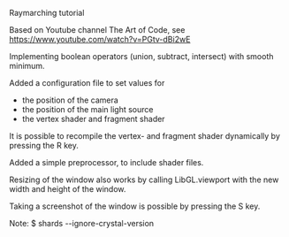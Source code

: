 Raymarching tutorial

Based on Youtube channel The Art of Code,
see https://www.youtube.com/watch?v=PGtv-dBi2wE

Implementing boolean operators (union, subtract, intersect) with smooth minimum.

Added a configuration file to set values for
- the position of the camera
- the position of the main light source
- the vertex shader and fragment shader

It is possible to recompile the vertex- and fragment
shader dynamically by pressing the R key.

Added a simple preprocessor, to include shader files.

Resizing of the window also works by calling LibGL.viewport
with the new width and height of the window.

Taking a screenshot of the window is possible by pressing the
S key.

Note:
$ shards --ignore-crystal-version
